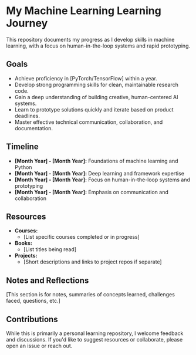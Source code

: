# My Machine Learning Learning Journey

This repository documents my progress as I develop skills in machine learning, with a focus on human-in-the-loop systems and rapid prototyping.

## Goals

* Achieve proficiency in [PyTorch/TensorFlow] within a year.
* Develop strong programming skills for clean, maintainable research code.
* Gain a deep understanding of building creative, human-centered AI systems.
* Learn to prototype solutions quickly and iterate based on product deadlines.
* Master effective technical communication, collaboration, and documentation.

## Timeline

* **[Month Year] - [Month Year]:** Foundations of machine learning and Python
* **[Month Year] - [Month Year]:** Deep learning and framework expertise
* **[Month Year] - [Month Year]:** Focus on human-in-the-loop systems and prototyping
* **[Month Year] - [Month Year]:** Emphasis on communication and collaboration

## Resources

* **Courses:**
    * [List specific courses completed or in progress]
* **Books:**
    * [List titles being read]
* **Projects:**
     * [Short descriptions and links to project repos if separate]

## Notes and Reflections

[This section is for notes, summaries of concepts learned, challenges faced, questions, etc.]

## Contributions

While this is primarily a personal learning repository, I welcome feedback and discussions. If you'd like to suggest resources or collaborate, please open an issue or reach out. 
